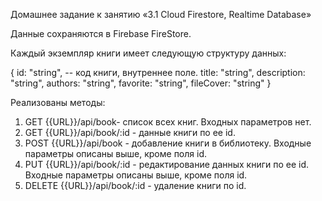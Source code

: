 Домашнее задание к занятию «3.1 Cloud Firestore, Realtime Database»

Данные сохраняются в Firebase FireStore.

Каждый экземпляр книги имеет следующую структуру данных:

{
  id: "string",   -- код книги, внутреннее поле.
  title: "string",
  description: "string",
  authors: "string",
  favorite: "string",
  fileCover: "string"
}

Реализованы методы:

1. GET {{URL}}/api/book- список всех книг. Входных параметров нет.
2. GET {{URL}}/api/book/:id - данные книги по ее id.
3. POST {{URL}}/api/book - добавление книги в библиотеку. Входные параметры описаны выше, кроме поля id.
4. PUT {{URL}}/api/book/:id - редактирование данных книги по ее id. Входные параметры описаны выше, кроме поля id.
5. DELETE {{URL}}/api/book/:id - удаление книги по id.

